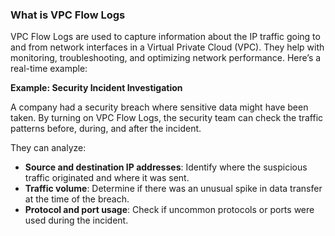 ### What is VPC Flow Logs
VPC Flow Logs are used to capture information about the IP traffic going to and from network interfaces in a Virtual Private Cloud (VPC). They help with monitoring, troubleshooting, and optimizing network performance. Here’s a real-time example:

**Example: Security Incident Investigation**

A company had a security breach where sensitive data might have been taken. By turning on VPC Flow Logs, the security team can check the traffic patterns before, during, and after the incident.

They can analyze:

- **Source and destination IP addresses**: Identify where the suspicious traffic originated and where it was sent.
- **Traffic volume**: Determine if there was an unusual spike in data transfer at the time of the breach.
- **Protocol and port usage**: Check if uncommon protocols or ports were used during the incident.
